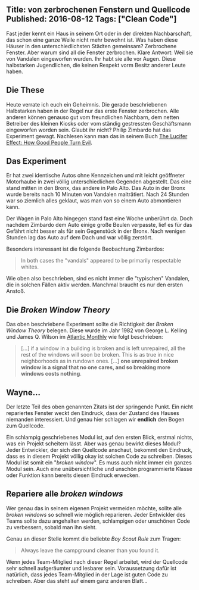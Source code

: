 Title: von zerbrochenen Fenstern und Quellcode
Published: 2016-08-12
Tags: ["Clean Code"]
---
Fast jeder kennt ein Haus in seinem Ort oder in der direkten Nachbarschaft, das schon eine ganze Weile nicht mehr bewohnt ist. Was haben diese Häuser in den unterschiedlichsten Städten gemeinsam? Zerbrochene Fenster. Aber warum sind all die Fenster zerbrochen. Klare Antwort: Weil sie von Vandalen eingeworfen wurden. Ihr habt sie alle vor Augen. Diese halbstarken Jugendlichen, die keinen Respekt vorm Besitz anderer Leute haben.

## Die These
Heute verrate ich euch ein Geheimnis. Die gerade beschriebenen Halbstarken haben in der Regel nur das erste Fenster zerbrochen.
Alle anderen können genauso gut vom freundlichen Nachbarn, dem netten Betreiber des kleinen Kiosks oder vom ständig gestressten Geschäftsmann eingeworfen worden sein. 
Glaubt ihr nicht? Philip Zimbardo hat das Experiment gewagt<!-- Read More -->.
Nachlesen kann man das in seinem Buch [The Lucifer Effect: How Good People Turn Evil](https://www.amazon.de/Lucifer-Effect-Good-People-Turn/dp/1846041031/).

## Das Experiment
Er hat zwei identische Autos ohne Kennzeichen und mit leicht geöffneter Motorhaube in zwei völlig unterschiedlichen Gegenden abgestellt. Das eine stand mitten in den Bronx, das andere in Palo Alto. Das Auto in der Bronx wurde bereits nach 10 Minuten von Vandalen malträtiert. Nach 24 Stunden war so ziemlich alles geklaut, was man von so einem Auto abmontieren kann.

Der Wagen in Palo Alto hingegen stand fast eine Woche unberührt da. Doch nachdem Zimbardo dem Auto einige große Beulen verpasste, lief es für das Gefährt nicht besser als für sein Gegenstück in der Bronx. Nach wenigen Stunden lag das Auto auf dem Dach und war völlig zerstört.

Besonders interessant ist die folgende Beobachtung Zimbardos:
> In both cases the "vandals" appeared to be primarily respectable
whites.

Wie oben also beschrieben, sind es nicht immer die "typischen" Vandalen, die in solchen Fällen aktiv werden. Manchmal braucht es nur den ersten Anstoß.

## Die *Broken Window Theory*
Das oben beschriebene Experiment sollte die Richtigkeit der *Broken Window Theory* belegen. Diese wurde im Jahr 1982 von George L. Kelling und James Q. Wilson im [Atlantic Monthly](http://www.theatlantic.com/magazine/archive/1982/03/broken-windows/304465/) wie folgt beschrieben:

> [...] if a window in a building is broken and is left
unrepaired, all the rest of the windows will soon be broken. This is as true in nice neighborhoods as in rundown ones. [...] **one unrepaired broken window is a signal that no one cares, and so breaking more
windows costs nothing**.

## Wayne...
Der letzte Teil des oben genannten Zitats ist der springende Punkt. Ein nicht repariertes Fenster weckt den Eindruck, dass der Zustand des Hauses niemanden interessiert. Und genau hier schlagen wir **endlich** den Bogen zum Quellcode.

Ein schlampig geschriebenes Modul ist, auf den ersten Blick, erstmal nichts, was ein Projekt scheitern lässt. Aber was genau bewirkt dieses Modul? Jeder Entwickler, der sich den Quellcode anschaut, bekommt den Eindruck, dass es in diesem Projekt völlig okay ist solchen Code zu schreiben. Dieses Modul ist somit ein "*broken window*". Es muss auch nicht immer ein ganzes Modul sein. Auch eine unübersichtliche und unschön programmierte Klasse oder Funktion kann bereits diesen Eindruck erwecken.

## Repariere alle *broken windows*
Wer genau das in seinem eigenen Projekt vermeiden möchte, sollte alle *broken windows* so schnell wie möglich reparieren. Jeder Entwickler des Teams sollte dazu angehalten werden, schlampigen oder unschönen Code zu verbessern, sobald man ihn sieht. 

Genau an dieser Stelle kommt die beliebte *Boy Scout Rule* zum Tragen:

> Always leave the campground cleaner than you found it.

Wenn jedes Team-Mitglied nach dieser Regel arbeitet, wird der Quellcode sehr schnell aufgeräumter und lesbarer sein. Voraussetzung dafür ist natürlich, dass jedes Team-Mitglied in der Lage ist guten Code zu schreiben. Aber das steht auf einem ganz anderen Blatt...